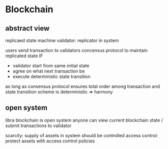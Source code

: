 # Blockchain
## abstract view
replicaed state machine
validator: replicator in system

users send transaction to validators
concensus protocol to maintain replicated state IF
- validator start from same initial state
- agree on what next transaction be
- execute deterministic state transition

as long as consensus protocol ensures total order among transaction 
and state transition scheme is deterministic => harmony

## open system
libra blockchain is open system
anyone can view current blockchain state / submit transactions to validator

scarcity: supply of assets in system should be controlled
access control: protect assets with access control policies



















